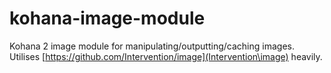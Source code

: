 kohana-image-module
===================

Kohana 2 image module for manipulating/outputting/caching images. Utilises [https://github.com/Intervention/image](Intervention\image) heavily.
